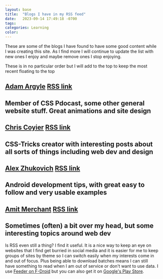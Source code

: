 ```yaml
---
layout: base
title:  "Blogs I have in my RSS feed"
date:   2023-09-14 17:49:18 -0700
tags:   
categories: Learning
color:  
---
```


These are some of the blogs I have found to have some good content while I was creating this site.
As I find more I will continue to update the list with new ones I enjoy and maybe remove ones I stop enjoying.

These is in no particular order but I will add to the top to keep the most recent floating to the top

## [Adam Argyle](https://nerdy.dev/) [RSS link](https://nerdy.dev/rss.xml)
Member of CSS Pdocast, some other general website stuff. Great animations and site design
---

## [Chris Coyier](https://chriscoyier.net/) [RSS link](https://chriscoyier.net/feed/)
CSS-Tricks creator with interesting posts about all sorts of things including web dev and design
---

## [Alex Zhukovich](https://alexzh.com/) [RSS link](https://alexzh.com/rss)
Android development tips, with great easy to follow and very usable examples
---

## [Amit Merchant](https://www.amitmerchant.com/) [RSS link](https://www.amitmerchant.com/feed.xml)
Sometimes (often) a bit over my head, but some interesting topics around web dev
---

Is RSS even still a thing? I find it useful. It is a nice way to keep an eye on websites that I find get burried in social media and it is easier for me to keep groups of sites by theme so I can switch easily when my interests come in and out of focus. Plus being able to download batches means I can still have something to read when I am out of service or don't want to use data. 
I use [Feeder on F-Droid](https://f-droid.org/packages/com.nononsenseapps.feeder/) but you can also get it on [Google's Play Store](https://play.google.com/store/apps/details?id=com.nononsenseapps.feeder.play&hl=en_US&pli=1).